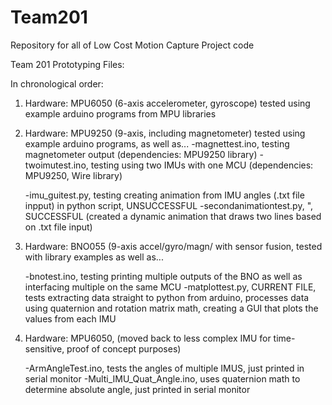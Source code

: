 # Team201
Repository for all of Low Cost Motion Capture Project code

Team 201 Prototyping Files:

In chronological order:

1. Hardware: MPU6050 (6-axis accelerometer, gyroscope) tested using example arduino programs from MPU libraries

2. Hardware: MPU9250 (9-axis, including magnetometer) tested using example arduino programs, as well as...
	-magnettest.ino, testing magnetometer output (dependencies: MPU9250 library)
	-twoimutest.ino, testing using two IMUs with one MCU (dependencies: MPU9250, Wire library)
	
	-imu_guitest.py, testing creating animation from IMU angles (.txt file inpput) in python script, UNSUCCESSFUL
	-secondanimationtest.py, ", SUCCESSFUL (created a dynamic animation that draws two lines based on .txt file input)

3. Hardware: BNO055 (9-axis accel/gyro/magn/ with sensor fusion, tested with library examples as well as...

	-bnotest.ino, testing printing multiple outputs of the BNO as well as interfacing multiple on the same MCU
	-matplottest.py, CURRENT FILE, tests extracting data straight to python from arduino, processes data using quaternion and rotation matrix math, creating a GUI that plots the values from each IMU

4. Hardware: MPU6050, 
	(moved back to less complex IMU for time-sensitive, proof of concept purposes)

	-ArmAngleTest.ino, tests the angles of multiple IMUS, just printed in serial monitor
	-Multi_IMU_Quat_Angle.ino, uses quaternion math to determine absolute angle, just printed in serial monitor
